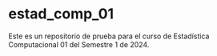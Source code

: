 # estad_comp_01
Este es un repositorio de prueba para el curso de Estadística Computacional 01 del Semestre 1 de 2024.
